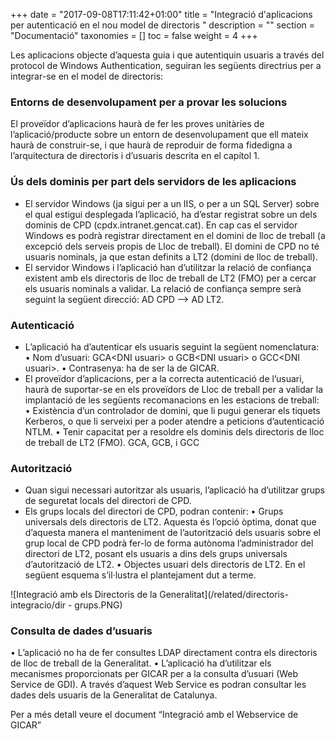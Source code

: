 +++
date        = "2017-09-08T17:11:42+01:00"
title       = "Integració d'aplicacions per autenticació en el nou model de directoris "
description = ""
section     = "Documentació"
taxonomies  = []
toc 		= false
weight 		= 4
+++


Les aplicacions objecte d’aquesta guia i que autentiquin usuaris a través del protocol de Windows Authentication, seguiran les següents directrius per a integrar-se en el model de directoris:

### Entorns de desenvolupament per a provar les solucions

El proveïdor d’aplicacions haurà de fer les proves unitàries de l’aplicació/producte sobre un entorn de desenvolupament que ell mateix haurà de construir-se, i que haurà de reproduir de forma fidedigna a l’arquitectura de directoris i d’usuaris descrita en el capítol 1.

### Ús dels dominis per part dels servidors de les aplicacions

- El servidor Windows (ja sigui per a un IIS, o per a un SQL Server) sobre el qual estigui desplegada l’aplicació, ha d’estar registrat sobre un dels dominis de CPD (cpdx.intranet.gencat.cat). En cap cas el servidor Windows es podrà registrar directament en el domini de lloc de treball (a excepció dels serveis propis de Lloc de treball). El domini de CPD no té usuaris nominals, ja que estan definits a LT2 (domini de lloc de treball).
- El servidor Windows i l’aplicació han d’utilitzar la relació de confiança existent amb els directoris de lloc de treball de LT2 (FMO) per a cercar els usuaris nominals a validar. La relació de confiança sempre serà seguint la següent direcció: AD CPD --> AD LT2.

### Autenticació

- L’aplicació ha d’autenticar els usuaris seguint la següent nomenclatura:
• Nom d’usuari: GCA\<DNI usuari> o  GCB\<DNI usuari> o  GCC\<DNI usuari>.
• Contrasenya: ha de ser la de GICAR.
- El proveïdor d’aplicacions, per a la correcta autenticació de l’usuari, haurà de suportar-se en els proveïdors de Lloc de treball per a validar la implantació de les següents recomanacions en les estacions de treball:
• Existència d’un controlador de domini, que li pugui generar els tiquets Kerberos, o que li serveixi per a poder atendre a peticions d’autenticació NTLM. 
• Tenir capacitat per a resoldre els dominis dels directoris de lloc de treball de LT2 (FMO). GCA, GCB, i GCC

### Autorització

- Quan sigui necessari autoritzar als usuaris, l’aplicació ha d’utilitzar grups de seguretat locals del directori de CPD.
- Els grups locals del directori de CPD, podran contenir:
• Grups universals dels directoris de LT2. 
Aquesta és l’opció òptima, donat que d’aquesta manera el manteniment de l’autorització dels usuaris sobre el grup local de CPD podrà fer-lo de forma autònoma l’administrador del directori de LT2, posant els usuaris a dins dels grups universals d’autorització de LT2.
• Objectes usuari dels directoris de LT2.
En el següent esquema s’il·lustra el plantejament dut a terme.

![Integració amb els Directoris de la Generalitat](/related/directoris-integracio/dir - grups.PNG)

### Consulta de dades d’usuaris

• L’aplicació no ha de fer consultes LDAP directament contra els directoris de lloc de treball de la Generalitat.
• L’aplicació ha d’utilitzar els mecanismes proporcionats per GICAR per a la consulta d’usuari (Web Service de GDI). A través d’aquest Web Service es podran consultar les dades dels usuaris de la Generalitat de Catalunya.

Per a més detall veure el document “Integració amb el Webservice de GICAR”